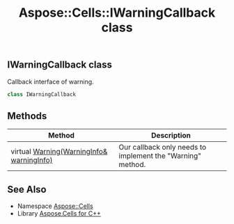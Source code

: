 ﻿---
title: Aspose::Cells::IWarningCallback class
linktitle: IWarningCallback
second_title: Aspose.Cells for C++ API Reference
description: 'Aspose::Cells::IWarningCallback class. Callback interface of warning in C++.'
type: docs
weight: 9400
url: /cpp/aspose.cells/iwarningcallback/
---
## IWarningCallback class


Callback interface of warning.

```cpp
class IWarningCallback
```

## Methods

| Method | Description |
| --- | --- |
| virtual [Warning(WarningInfo\& warningInfo)](./warning/) | Our callback only needs to implement the "Warning" method. |
## See Also

* Namespace [Aspose::Cells](../)
* Library [Aspose.Cells for C++](../../)
